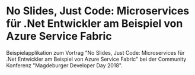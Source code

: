  # No Slides, Just Code: Microservices für .Net Entwickler am Beispiel von Azure Service Fabric

Beispielapplikation zum Vortrag "No Slides, Just Code: Microservices für .Net Entwickler am Beispiel von Azure Service Fabric" bei der Community Konferenz "Magdeburger Developer Day 2018".
